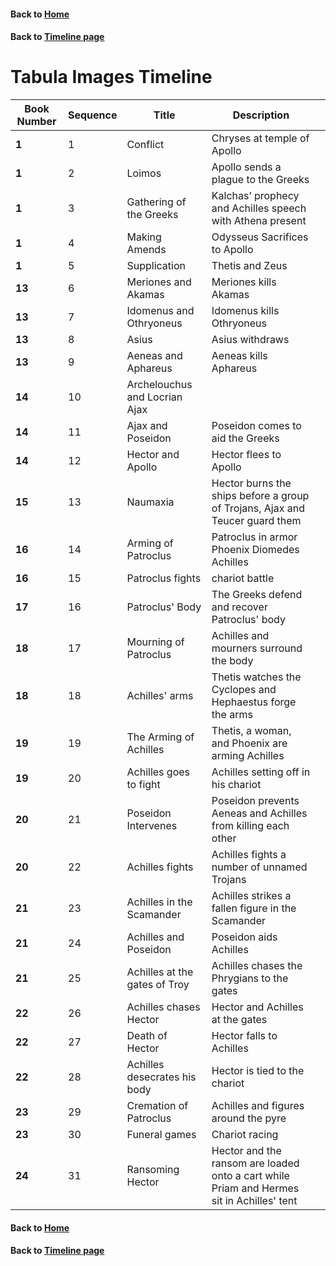 #### Back to [Home](https://brclar15.github.io/tabulaCapitolina/)
#### Back to [Timeline page](timeLinePage.md)


# Tabula Images Timeline




| Book Number  | Sequence  |  Title | Description  |   |
|---|---|---|---|---|
| **1**  | 1  | Conflict  | Chryses at temple of Apollo  |   |
| **1**  | 2  | Loimos  | Apollo sends a plague to the Greeks |   |
| **1**  | 3  | Gathering of the Greeks  | Kalchas’ prophecy and Achilles speech with Athena present  |   |
| **1**  | 4 | Making Amends  | Odysseus Sacrifices to Apollo  |   |
| **1**  | 5 | Supplication  | Thetis and Zeus  |   |
| **13**  | 6 | Meriones and Akamas  |  Meriones kills Akamas |   |
| **13**  | 7 | Idomenus and Othryoneus  |  Idomenus kills Othryoneus |   |
| **13**  | 8 | Asius  |  Asius withdraws |   |
| **13**  | 9 |  Aeneas and Aphareus | Aeneas kills Aphareus  |   |
| **14**  | 10 |  Archelouchus and Locrian Ajax |   |   |
| **14**  | 11 | Ajax and Poseidon  | Poseidon comes to aid the Greeks  |   |
| **14**  | 12 | Hector and Apollo  | Hector flees to Apollo  |   |
| **15**  | 13 | Naumaxia  | Hector burns the ships before a group of Trojans, Ajax and Teucer guard them  |   |
| **16**  | 14 | Arming of Patroclus  | Patroclus in armor Phoenix Diomedes Achilles  |   |
| **16**  | 15 | Patroclus fights  | chariot battle  |   |
| **17**  | 16 | Patroclus' Body| The Greeks defend and recover Patroclus' body |   |
| **18**  | 17 | Mourning of Patroclus  | Achilles and mourners surround the body |   |
| **18**  | 18 | Achilles' arms  | Thetis watches the Cyclopes and Hephaestus forge the arms  |   |
| **19**  | 19 | The Arming of Achilles  | Thetis, a woman, and Phoenix are arming Achilles  |   |
| **19**  | 20 | Achilles goes to fight  | Achilles setting off in his chariot  |   |
| **20**  | 21 | Poseidon Intervenes  | Poseidon prevents Aeneas and Achilles from killing each other  |   |
| **20**  | 22  | Achilles fights  | Achilles fights a number of unnamed Trojans  |   |
| **21**  | 23 | Achilles in the Scamander  | Achilles strikes a fallen figure in the Scamander  |   |
| **21**  | 24 | Achilles and Poseidon  | Poseidon aids Achilles  |   |
| **21**  | 25 | Achilles at the gates of Troy  |  Achilles chases the Phrygians to the gates |   |
| **22**  | 26 |  Achilles chases Hector |  Hector and Achilles at the gates |   |
| **22**  | 27 | Death of Hector | Hector falls to Achilles  |   |
| **22**  | 28 | Achilles desecrates his body  |  Hector is tied to the chariot |   |
| **23**  | 29 | Cremation of Patroclus  | Achilles and figures around the pyre   |   |
| **23**  | 30 | Funeral games  | Chariot racing  |   |
| **24**  | 31 | Ransoming Hector  |  Hector and the ransom are loaded onto a cart while Priam and Hermes sit in Achilles' tent |   |


#### Back to [Home](https://brclar15.github.io/tabulaCapitolina/)
#### Back to [Timeline page](timeLinePage.md)
